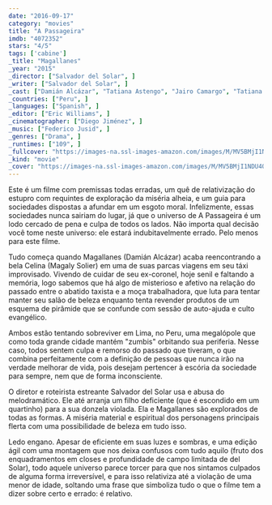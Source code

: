 ```yaml
---
date: "2016-09-17"
category: "movies"
title: "A Passageira"
imdb: "4072352"
stars: "4/5"
tags: ['cabine']
_title: "Magallanes"
_year: "2015"
_director: ["Salvador del Solar", ]
_writer: ["Salvador del Solar", ]
_cast: ["Damián Alcázar", "Tatiana Astengo", "Jairo Camargo", "Tatiana Espinoza", "Nicolás Galindo", "Federico Luppi", "Camila MacLennan", "Christian Meier", "Bruno Odar", ]
_countries: ["Peru", ]
_languages: ["Spanish", ]
_editor: ["Eric Williams", ]
_cinematographer: ["Diego Jiménez", ]
_music: ["Federico Jusid", ]
_genres: ["Drama", ]
_runtimes: ["109", ]
_fullcover: "https://images-na.ssl-images-amazon.com/images/M/MV5BMjI1NDU4OTM2Ml5BMl5BanBnXkFtZTgwMjgxMTc2OTE@.jpg"
_kind: "movie"
_cover: "https://images-na.ssl-images-amazon.com/images/M/MV5BMjI1NDU4OTM2Ml5BMl5BanBnXkFtZTgwMjgxMTc2OTE@._V1._SX99_SY140_.jpg"
---
```

Este é um filme com premissas todas erradas, um quê de relativização do estupro com requintes de exploração da miséria alheia, e um guia para sociedades dispostas a afundar em um esgoto moral. Infelizmente, essas sociedades nunca sairiam do lugar, já que o universo de A Passageira é um lodo cercado de pena e culpa de todos os lados. Não importa qual decisão você tome neste universo: ele estará indubitavelmente errado. Pelo menos para este filme.

Tudo começa quando Magallanes (Damián Alcázar) acaba reencontrando a bela Celina (Magaly Solier) em uma de suas parcas viagens em seu táxi improvisado. Vivendo de cuidar de seu ex-coronel, hoje senil e faltando a memória, logo sabemos que há algo de misterioso e afetivo na relação do passado entre o abatido taxista e a moça trabalhadora, que luta para tentar manter seu salão de beleza enquanto tenta revender produtos de um esquema de pirâmide que se confunde com sessão de auto-ajuda e culto evangélico.

Ambos estão tentando sobreviver em Lima, no Peru, uma megalópole que como toda grande cidade mantém "zumbis" orbitando sua periferia. Nesse caso, todos sentem culpa e remorso do passado que tiveram, o que combina perfeitamente com a definição de pessoas que nunca irão na verdade melhorar de vida, pois desejam pertencer à escória da sociedade para sempre, nem que de forma inconsciente.

O diretor e roteirista estreante Salvador del Solar usa e abusa do melodramático. Ele até arranja um filho deficiente (que é escondido em um quartinho) para a sua donzela violada. Ela e Magallanes são explorados de todas as formas. A miséria material e espiritual dos personagens principais flerta com uma possibilidade de beleza em tudo isso.

Ledo engano. Apesar de eficiente em suas luzes e sombras, e uma edição ágil com uma montagem que nos deixa confusos com tudo aquilo (fruto dos enquadramentos em closes e profundidade de campo limitada de del Solar), todo aquele universo parece torcer para que nos sintamos culpados de alguma forma irreversível, e para isso relativiza até a violação de uma menor de idade, soltando uma frase que simboliza tudo o que o filme tem a dizer sobre certo e errado: é relativo.
